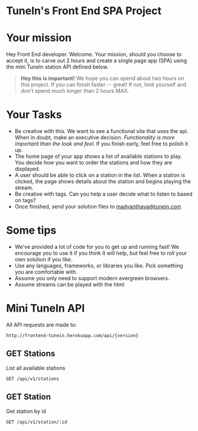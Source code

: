 TuneIn's Front End SPA Project
===

# Your mission

Hey Front End developer. Welcome. Your mission, should you choose to accept it, is to carve out 2 hours and create a single page app (SPA) using the mini TuneIn station API defined below.

> **Hey this is important!**
> We hope you can spend about two hours on this project. If you can finish faster -- great! If not, limit yourself and don't spend much longer than 2 hours MAX.

# Your Tasks

* Be creative with this. We want to see a functional site that uses the api. When in doubt, make an executive decision. *Functionality is more important than the look and feel*. If you finish early, feel free to polish it up.
* The home page of your app shows a list of available stations to play. You decide how you want to order the stations and how they are displayed.
* A user should be able to click on a station in the list.  When a station is clicked, the page shows details about the station and begins playing the stream.
* Be creative with tags. Can you help a user decide what to listen to based on tags?
* Once finished, send your solution files to madyanthaya@tunein.com

# Some tips

* We've provided a lot of code for you to get up and running fast!  We encourage you to use it if you think it will help, but feel free to roll your own solution if you like.
* Use any languages, frameworks, or libraries you like. Pick something you are comfortable with.
* Assume you only need to support modern evergreen browsers.
* Assume streams can be played with the html <audio> tag. Don't worry about styling this (unless you want to)

# Mini TuneIn API

All API requests are made to:

    http://frontend-tunein.herokuapp.com/api/{version}

## GET Stations
List all available stations

    GET /api/v1/stations

## GET Station
 Get station by id

    GET /api/v1/station/:id
